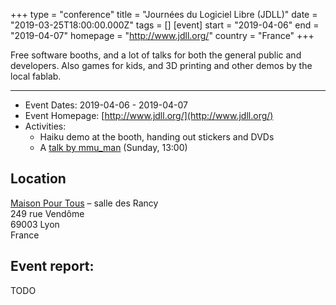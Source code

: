 +++
type = "conference"
title = "Journées du Logiciel Libre (JDLL)"
date = "2019-03-25T18:00:00.000Z"
tags = []
[event]
start = "2019-04-06"
end = "2019-04-07"
homepage = "http://www.jdll.org/"
country = "France"
+++

Free software booths, and a lot of talks for both the general public and developers. Also games for kids, and 3D printing and other demos by the local fablab.

---

* Event Dates: 2019-04-06 - 2019-04-07
* Event Homepage: [http://www.jdll.org/](http://www.jdll.org/)
* Activities:
  * Haiku demo at the booth, handing out stickers and DVDs
  * A [talk by mmu_man](https://jdll.org/programme) (Sunday, 13:00)


## Location

[Maison Pour Tous](http://www.jdll.org/pratique/lieu-et-acces/) – salle des Rancy<br/>
249 rue Vendôme<br/>
69003 Lyon<br/>
France

## Event report:

TODO
